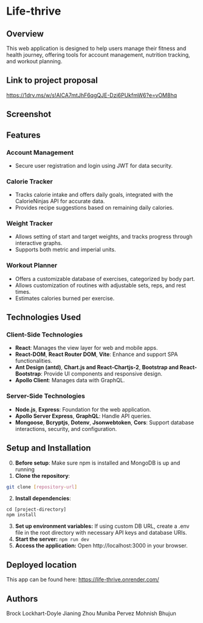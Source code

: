 # Life-thrive

## Overview

This web application is designed to help users manage their fitness and health journey, offering tools for account management, nutrition tracking, and workout planning.

## Link to project proposal

https://1drv.ms/w/s!AlCA7mtJhF6qgQJE-Dzi6PUkfmW6?e=vOM8hq

## Screenshot

## Features

### Account Management
- Secure user registration and login using JWT for data security.

### Calorie Tracker
- Tracks calorie intake and offers daily goals, integrated with the CalorieNinjas API for accurate data.
- Provides recipe suggestions based on remaining daily calories.

### Weight Tracker
- Allows setting of start and target weights, and tracks progress through interactive graphs.
- Supports both metric and imperial units.

### Workout Planner
- Offers a customizable database of exercises, categorized by body part.
- Allows customization of routines with adjustable sets, reps, and rest times.
- Estimates calories burned per exercise.

## Technologies Used

### Client-Side Technologies
- **React**: Manages the view layer for web and mobile apps.
- **React-DOM**, **React Router DOM**, **Vite**: Enhance and support SPA functionalities.
- **Ant Design (antd)**, **Chart.js and React-Chartjs-2**, **Bootstrap and React-Bootstrap**: Provide UI components and responsive design.
- **Apollo Client**: Manages data with GraphQL.

### Server-Side Technologies
- **Node.js**, **Express**: Foundation for the web application.
- **Apollo Server Express**, **GraphQL**: Handle API queries.
- **Mongoose**, **Bcryptjs**, **Dotenv**, **Jsonwebtoken**, **Cors**: Support database interactions, security, and configuration.

## Setup and Installation

0. **Before setup**: Make sure npm is installed and MongoDB is up and running
1. **Clone the repository**:
```bash
git clone [repository-url]
```
2. **Install dependencies**:
```
cd [project-directory]
npm install
```
3. **Set up environment variables:**
If using custom DB URL, create a .env file in the root directory with necessary API keys and database URIs.
4. **Start the server:**
```npm run dev```
6. **Access the application:** Open http://localhost:3000 in your browser.

## Deployed location

This app can be found here:
https://life-thrive.onrender.com/

## Authors
Brock Lockhart-Doyle
Jianing Zhou
Muniba Pervez
Mohnish Bhujun


   

